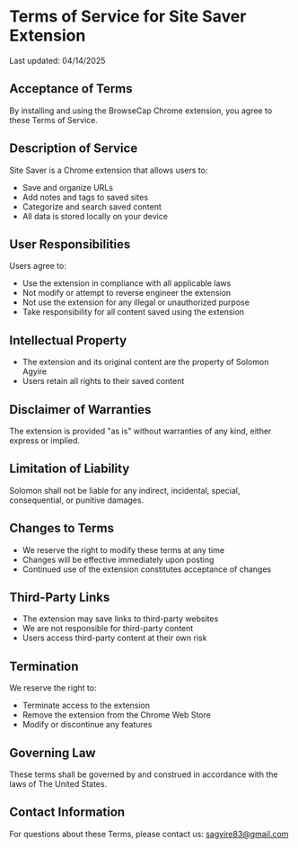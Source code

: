 # Terms of Service for Site Saver Extension

Last updated: 04/14/2025

## Acceptance of Terms
By installing and using the BrowseCap  Chrome extension, you agree to these Terms of Service.

## Description of Service
Site Saver is a Chrome extension that allows users to:
- Save and organize URLs
- Add notes and tags to saved sites
- Categorize and search saved content
- All data is stored locally on your device

## User Responsibilities
Users agree to:
- Use the extension in compliance with all applicable laws
- Not modify or attempt to reverse engineer the extension
- Not use the extension for any illegal or unauthorized purpose
- Take responsibility for all content saved using the extension

## Intellectual Property
- The extension and its original content are the property of Solomon Agyire
- Users retain all rights to their saved content

## Disclaimer of Warranties
The extension is provided "as is" without warranties of any kind, either express or implied.

## Limitation of Liability
Solomon shall not be liable for any indirect, incidental, special, consequential, or punitive damages.

## Changes to Terms
- We reserve the right to modify these terms at any time
- Changes will be effective immediately upon posting
- Continued use of the extension constitutes acceptance of changes

## Third-Party Links
- The extension may save links to third-party websites
- We are not responsible for third-party content
- Users access third-party content at their own risk

## Termination
We reserve the right to:
- Terminate access to the extension
- Remove the extension from the Chrome Web Store
- Modify or discontinue any features

## Governing Law
These terms shall be governed by and construed in accordance with the laws of The United States.

## Contact Information
For questions about these Terms, please contact us:
sagyire83@gmail.com
